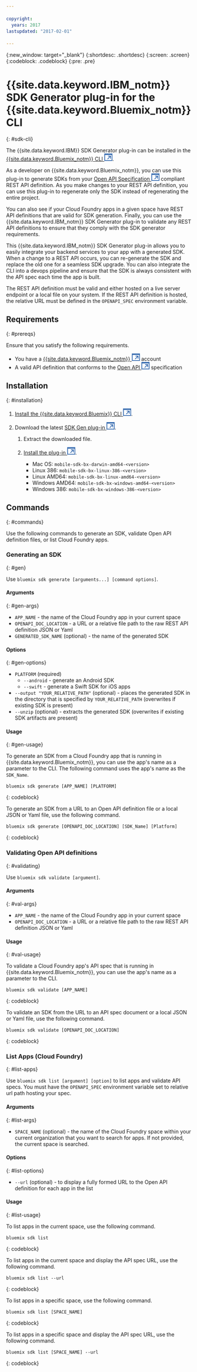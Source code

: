 ```yaml
---

copyright:
  years: 2017
lastupdated: "2017-02-01"

---
```

{:new_window: target="_blank"}
{:shortdesc: .shortdesc}
{:screen: .screen}
{:codeblock: .codeblock}
{:pre: .pre}

# {{site.data.keyword.IBM_notm}} SDK Generator plug-in for the {{site.data.keyword.Bluemix_notm}} CLI
{: #sdk-cli}

The {{site.data.keyword.IBM}} SDK Generator plug-in can be installed in the [{{site.data.keyword.Bluemix_notm}} CLI ![External link icon](../icons/launch-glyph.svg "External link icon")](/docs/cli/reference/bluemix_cli/index.html).

As a developer on {{site.data.keyword.Bluemix_notm}}, you can use this plug-in to generate SDKs from your [Open API Specification ![External link icon](../icons/launch-glyph.svg "External link icon")](https://www.openapis.org/) compliant REST API definition. As you make changes to your REST API definition, you can use this plug-in to regenerate only the SDK instead of regenerating the entire project.

You can also see if your Cloud Foundry apps in a given space have REST API definitions that are valid for SDK generation. Finally, you can use the {{site.data.keyword.IBM_notm}} SDK Generator plug-in to validate any REST API definitions to ensure that they comply with the SDK generator requirements.

This {{site.data.keyword.IBM_notm}} SDK Generator plug-in allows you to easily integrate your backend services to your app with a generated SDK. When a change to a REST API occurs, you can re-generate the SDK and replace the old one for a seamless SDK upgrade. You can also integrate the CLI into a devops pipeline and ensure that the SDK is always consistent with the API spec each time the app is built.

The REST API definition must be valid and either hosted on a live server endpoint or a local file on your system. If the REST API definition is hosted, the relative URL must be defined in the `OPENAPI_SPEC` environment variable.


## Requirements
{: #prereqs}

Ensure that you satisfy the following requirements.

* You have a [{{site.data.keyword.Bluemix_notm}} ![External link icon](../icons/launch-glyph.svg "External link icon")](http://bluemix.net) account
* A valid API definition that conforms to the [Open API ![External link icon](../icons/launch-glyph.svg "External link icon")](https://www.openapis.org/) specification


## Installation
{: #installation}

1. [Install the {{site.data.keyword.Bluemix}} CLI ![External link icon](../icons/launch-glyph.svg "External link icon")](http://clis.ng.bluemix.net/ui/home.html).

2. Download the latest [SDK Gen plug-in ![External link icon](../icons/launch-glyph.svg "External link icon")](http://clis.ng.bluemix.net/ui/repository.html#bluemix-plugins).

   1. Extract the downloaded file.

   2. [Install the plug-in ![External link icon](../icons/launch-glyph.svg "External link icon")](/docs/cli/reference/bluemix_cli/index.html#install_plug-in).

      * Mac OS: `mobile-sdk-bx-darwin-amd64-<version>`
      * Linux 386: `mobile-sdk-bx-linux-386-<version>`
      * Linux AMD64: `mobile-sdk-bx-linux-amd64-<version>`
      * Windows AMD64: `mobile-sdk-bx-windows-amd64-<version>`
      * Windows 386: `mobile-sdk-bx-windows-386-<version>`


## Commands
{: #commands}

Use the following commands to generate an SDK, validate Open API definition files, or list Cloud Foundry apps.


### Generating an SDK
{: #gen}

Use `bluemix sdk generate [arguments...] [command options]`.


#### Arguments
{: #gen-args}

* `APP_NAME` - the name of the Cloud Foundry app in your current space
* `OPENAPI_DOC_LOCATION` - a URL or a relative file path to the raw REST API definition JSON or Yaml
* `GENERATED_SDK_NAME` (optional) - the name of the generated SDK


#### Options
{: #gen-options}

* `PLATFORM` (required)
   * `--android` - generate an Android SDK
   * `--swift` - generate a Swift SDK for iOS apps
* `--output "YOUR_RELATIVE_PATH"` (optional) - places the generated SDK in the directory that is specified by `YOUR_RELATIVE_PATH` (overwrites if existing SDK is present)
* `--unzip` (optional) - extracts the generated SDK (overwrites if existing SDK artifacts are present)


#### Usage
{: #gen-usage}

To generate an SDK from a Cloud Foundry app that is running in {{site.data.keyword.Bluemix_notm}}, you can use the app's name as a parameter to the CLI. The following command uses the app's name as the `SDK_Name`.

```
bluemix sdk generate [APP_NAME] [PLATFORM]
```
{: codeblock}

To generate an SDK from a URL to an Open API definition file or a local JSON or Yaml file, use the following command.

```
bluemix sdk generate [OPENAPI_DOC_LOCATION] [SDK_Name] [Platform]
```
{: codeblock}


### Validating Open API definitions
{: #validating}

Use `bluemix sdk validate [argument]`.


#### Arguments
{: #val-args}

* `APP_NAME` - the name of the Cloud Foundry app in your current space
* `OPENAPI_DOC_LOCATION` - a URL or a relative file path to the raw REST API definition JSON or Yaml


#### Usage
{: #val-usage}

To validate a Cloud Foundry app's API spec that is running in {{site.data.keyword.Bluemix_notm}}, you can use the app's name as a parameter to the CLI.

```
bluemix sdk validate [APP_NAME]
```
{: codeblock}

To validate an SDK from the URL to an API spec document or a local JSON or Yaml file, use the following command.

```
bluemix sdk validate [OPENAPI_DOC_LOCATION]
```
{: codeblock}



### List Apps (Cloud Foundry)
{: #list-apps}

Use `bluemix sdk list [argument] [option]` to list apps and validate API specs. You must have the `OPENAPI_SPEC` environment variable set to relative url path hosting your spec.


#### Arguments
{: #list-args}

* `SPACE_NAME` (optional) - the name of the Cloud Foundry space within your current organization that you want to search for apps. If not provided, the current space is searched.


#### Options
{: #list-options}

* `--url` (optional) - to display a fully formed URL to the Open API definition for each app in the list


#### Usage
{: #list-usage}

To list apps in the current space, use the following command.

```
bluemix sdk list
```
{: codeblock}

To list apps in the current space and display the API spec URL, use the following command.

```
bluemix sdk list --url
```
{: codeblock}

To list apps in a specific space, use the following command.

```
bluemix sdk list [SPACE_NAME]
```
{: codeblock}

To list apps in a specific space and display the API spec URL, use the following command.

```
bluemix sdk list [SPACE_NAME] --url
```
{: codeblock}
